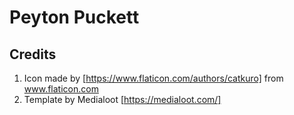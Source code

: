# Peyton Puckett


## Credits
1. Icon made by [https://www.flaticon.com/authors/catkuro] from www.flaticon.com
2. Template by Medialoot [https://medialoot.com/]